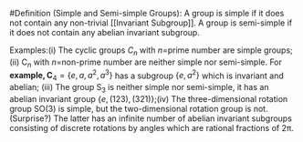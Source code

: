 #Definition (Simple and Semi-simple Groups): A group is simple if it does not contain any non-trivial [[Invariant Subgroup]]. A group is semi-simple if it does not contain any abelian invariant subgroup.

Examples:(i) The cyclic groups $C_n$ with $n=$prime number are simple groups; (ii) C$_n$ with $n=$non-prime number are neither simple nor semi-simple. For $\mathbf{example,C}_{4}=\{e,a,a^{2},a^{3}\}$ has a subgroup $\{e,a^{2}\}$ which is invariant and abelian; (iii) The group S$_3$ is neither simple nor semi-simple, it has an abelian invariant group $\{ e, ( 123) , ( 321) \} ;$(iv) The three-dimensional rotation group SO(3) is simple, but the two-dimensional rotation group is not.(Surprise?) The latter has an infinite number of abelian invariant subgroups consisting of discrete rotations by angles which are rational fractions of 2π.